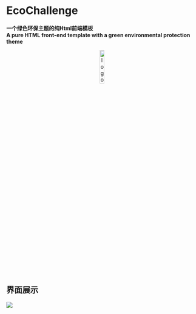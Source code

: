 # EcoChallenge
**一个绿色环保主题的纯Html前端模板**  
**A pure HTML front-end template with a green environmental protection theme**
<div align="center">
<img src="https://github.com/danel-phang/EcoChallenge/blob/main/data/logo.png"  width="15%" height="15%" alt="logo"/>
</div>


## 界面展示
![](https://github.com/danel-phang/EcoChallenge/blob/main/data/demo.gif)
